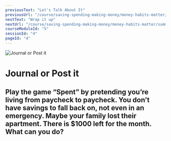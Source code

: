 ```yaml
---
previousText: "Let's Talk About It"
previousUrl: "/course/saving-spending-making-money/money-habits-matter/discussion"
nextText: "Wrap it up"
nextUrl: "/course/saving-spending-making-money/money-habits-matter/summary"
courseModuleId: "5"
sessionId: "4"
pageId: "4"
---
```



![Journal or Post it](/assets/img/journal-it.png)
# Journal or Post it

## Play the game “Spent” by pretending you’re living from paycheck to paycheck. You don’t have savings to fall back on, not even in an emergency. Maybe your family lost their apartment. There is $1000 left for the month. What can you do?

 
<sparkle-quiz question-id="221"></sparkle-quiz>
<sparkle-quiz question-id="222"></sparkle-quiz>
